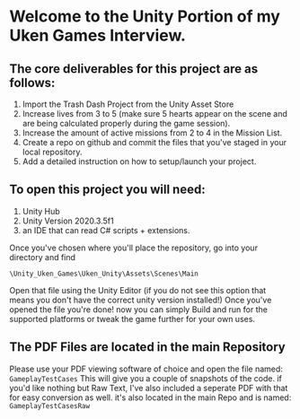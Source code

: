 # Welcome to the Unity Portion of my Uken Games Interview.

## The core deliverables for this project are as follows:
1.  Import the Trash Dash Project from the Unity Asset Store
2.  Increase lives from 3 to 5 (make sure 5 hearts appear on the scene and are being calculated properly during the game session).
3.  Increase the amount of active missions from 2 to 4 in the Mission List.
4.  Create a repo on github and commit the files that you've staged in your local repository.
5.  Add a detailed instruction on how to setup/launch your project.

## To open this project you will need:
1. Unity Hub
2. Unity Version 2020.3.5f1
3. an IDE that can read C# scripts + extensions.

Once you've chosen where you'll place the repository, go into your directory and find 

```\Unity_Uken_Games\Uken_Unity\Assets\Scenes\Main```

Open that file using the Unity Editor (if you do not see this option that means you don't have the correct unity version installed!)
Once you've opened the file you're done!
now you can simply Build and run for the supported platforms or tweak the game further for your own uses.

## The PDF Files are located in the main Repository
Please use your PDF viewing software of choice and open the file named:
```GameplayTestCases```
This will give you a couple of snapshots of the code.
if you'd like nothing but Raw Text, I've also included a seperate PDF with that for easy conversion as well. it's also located in the main Repo and is named:
 ```GameplayTestCasesRaw```
